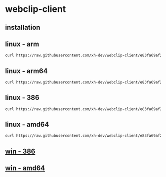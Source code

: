 # webclip-client

## installation

## linux - arm
```sh
curl https://raw.githubusercontent.com/xh-dev/webclip-client/e83fa69af26ac91c3068a8edb0c482ca3a4062e2/build/linux/arm/webclip --output webclip && chmod +x webclip
```

## linux - arm64
```sh
curl https://raw.githubusercontent.com/xh-dev/webclip-client/e83fa69af26ac91c3068a8edb0c482ca3a4062e2/build/linux/arm64/webclip --output webclip && chmod +x webclip
```

## linux - 386
```sh
curl https://raw.githubusercontent.com/xh-dev/webclip-client/e83fa69af26ac91c3068a8edb0c482ca3a4062e2/build/linux/386/webclip --output webclip && chmod +x webclip
```

## linux - amd64
```sh
curl https://raw.githubusercontent.com/xh-dev/webclip-client/e83fa69af26ac91c3068a8edb0c482ca3a4062e2/build/linux/amd64/webclip --output webclip && chmod +x webclip
```

## [win - 386](https://raw.githubusercontent.com/xh-dev/webclip-client/e83fa69af26ac91c3068a8edb0c482ca3a4062e2/build/win/386/webclip.exe)
## [win - amd64](https://raw.githubusercontent.com/xh-dev/webclip-client/e83fa69af26ac91c3068a8edb0c482ca3a4062e2/build/win/amd64/webclip.exe)
